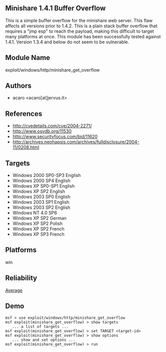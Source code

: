 ## Minishare 1.4.1 Buffer Overflow

This is a simple buffer overflow for the minishare web 
server. This flaw affects all versions prior to 1.4.2. This 
is a plain stack buffer overflow that requires a "jmp esp" 
to reach the payload, making this difficult to target many 
platforms at once. This module has been successfully tested 
against 1.4.1. Version 1.3.4 and below do not seem to be 
vulnerable.


## Module Name
exploit/windows/http/minishare_get_overflow

## Authors
* acaro <acaro[at]jervus.it>


## References
* http://cvedetails.com/cve/2004-2271/
* http://www.osvdb.org/11530
* http://www.securityfocus.com/bid/11620
* http://archives.neohapsis.com/archives/fulldisclosure/2004-11/0208.html



## Targets
* Windows 2000 SP0-SP3 English
* Windows 2000 SP4 English
* Windows XP SP0-SP1 English
* Windows XP SP2 English
* Windows 2003 SP0 English
* Windows 2003 SP1 English
* Windows 2003 SP2 English
* Windows NT 4.0 SP6
* Windows XP SP2 German
* Windows XP SP2 Polish
* Windows XP SP2 French
* Windows XP SP3 French


## Platforms
win

## Reliability
[Average](https://github.com/rapid7/metasploit-framework/wiki/Exploit-Ranking)

## Demo

```
msf > use exploit/windows/http/minishare_get_overflow
msf exploit(minishare_get_overflow) > show targets
   ... a list of targets ...
msf exploit(minishare_get_overflow) > set TARGET <target-id>
msf exploit(minishare_get_overflow) > show options
   ... show and set options ...
msf exploit(minishare_get_overflow) > run
```
    
    